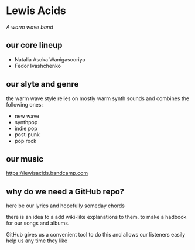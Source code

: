 # Lewis Acids

_A warm wave band_

## our core lineup
* Natalia Asoka Wanigasooriya
* Fedor Ivashchenko

## our slyte and genre
the warm wave style relies on mostly warm synth sounds and combines the following ones:
* new wave
* synthpop
* indie pop
* post-punk
* pop rock

## our music
https://lewisacids.bandcamp.com

## why do we need a GitHub repo?
here be our lyrics and hopefully someday chords

there is an idea to a add wiki-like explanations to them. to make a hadbook for our songs and albums.

GitHub gives us a convenient tool to do this and allows our listeners easily help us any time they like
